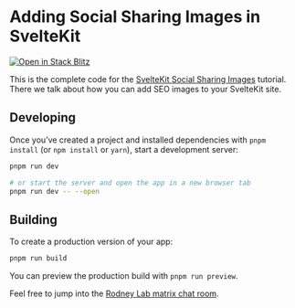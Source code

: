 # Adding Social Sharing Images in SvelteKit

[![Open in Stack Blitz](https://developer.stackblitz.com/img/open_in_stackblitz.svg)](https://stackblitz.com/github/rodneylab/cloudcannon-sveltekit-social-sharing-images)

This is the complete code for the <a href="https://cloudcannon.com/tutorials/sveltekit-beginner-tutorial/adding-social-sharing-images-in-sveltekit/?utm_campaign=Rodney%20SvelteKit%20Social%20Sharing%20Tutorial&utm_source=email">SvelteKit Social Sharing Images</a> tutorial. There we talk about how you can add SEO images to your SvelteKit site.

## Developing

Once you&rsquo;ve created a project and installed dependencies with `pnpm install` (or `npm install` or `yarn`), start a development server:

```bash
pnpm run dev

# or start the server and open the app in a new browser tab
pnpm run dev -- --open
```

## Building

To create a production version of your app:

```bash
pnpm run build
```

You can preview the production build with `pnpm run preview`.

Feel free to jump into the
[Rodney Lab matrix chat room](https://matrix.to/#/%23rodney:matrix.org).
